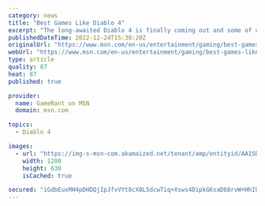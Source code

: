 ```yaml
---
category: news
title: "Best Games Like Diablo 4"
excerpt: "The long-awaited Diablo 4 is finally coming out and some of us can't wait! Here are some games you can play while you wait."
publishedDateTime: 2022-12-24T15:30:20Z
originalUrl: "https://www.msn.com/en-us/entertainment/gaming/best-games-like-diablo-4/ar-AA15DuPb"
webUrl: "https://www.msn.com/en-us/entertainment/gaming/best-games-like-diablo-4/ar-AA15DuPb"
type: article
quality: 87
heat: 87
published: true

provider:
  name: GameRant on MSN
  domain: msn.com

topics:
  - Diablo 4

images:
  - url: "https://img-s-msn-com.akamaized.net/tenant/amp/entityid/AA15DNTG.img?h=630&w=1200&m=6&q=60&o=t&l=f&f=jpg&x=244&y=150"
    width: 1200
    height: 630
    isCached: true

secured: "iGdbEuxMH4pDHDQjIpJfvVYt8cX8L5dcwTiq+Xsws4DipkGKsaD68rvW+HhIUNkMbkL7JTxoMlYjOM3WK4uHIpVipT/T1zYV5mqwk6GO/WdJm6/M7qrThL6G8ERzPXNxN6onA6NkhBg5JYtdFluKPFkRFG5n8+NfhfJeDcRhZLicFQ+IAtq1wDqKsmodP0UCM1EJhCjKYMCsxKCvoUsX1JoZVwsTjhFEsJ+vfM5Bd0Oa71Z8RDRy2aWQ32HhrWy2EIz2PQ3qQ80ZTP9kn9L1aDtpQyGaNzumkwsZ+4gZLw3OfO6LQKIvVFUjiRsmts2Ke8E6yF6TC2Q9y4HUzx1zBKEimcpNpHyiPjMP/yxdNE8=;PUmxxKOwbqXpfH7b1+7xvw=="
---
```


